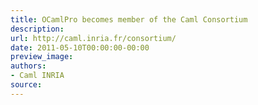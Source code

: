```yaml
---
title: OCamlPro becomes member of the Caml Consortium
description:
url: http://caml.inria.fr/consortium/
date: 2011-05-10T00:00:00-00:00
preview_image:
authors:
- Caml INRIA
source:
---
```



